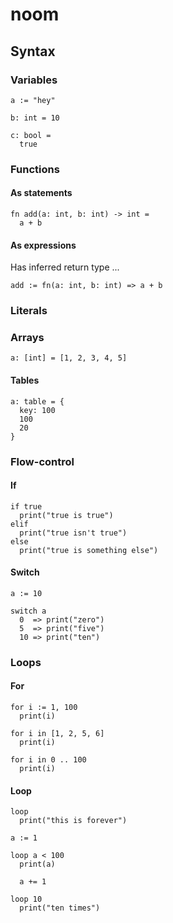 # noom

## Syntax

### Variables

```
a := "hey"

b: int = 10

c: bool =
  true
```

### Functions

#### As statements

```
fn add(a: int, b: int) -> int =
  a + b
```

#### As expressions

Has inferred return type ...

```
add := fn(a: int, b: int) => a + b
```

### Literals

### Arrays

```
a: [int] = [1, 2, 3, 4, 5]
```

#### Tables

```
a: table = {
  key: 100
  100
  20
}
```

### Flow-control

#### If

```
if true
  print("true is true")
elif
  print("true isn't true")
else
  print("true is something else")
```

#### Switch

```
a := 10

switch a
  0  => print("zero")
  5  => print("five")
  10 => print("ten")
```

### Loops

#### For

```
for i := 1, 100
  print(i)
```

```
for i in [1, 2, 5, 6]
  print(i)
```

```
for i in 0 .. 100
  print(i)
```

#### Loop

```
loop
  print("this is forever")
```

```
a := 1

loop a < 100
  print(a)

  a += 1
```

```
loop 10
  print("ten times")
```
